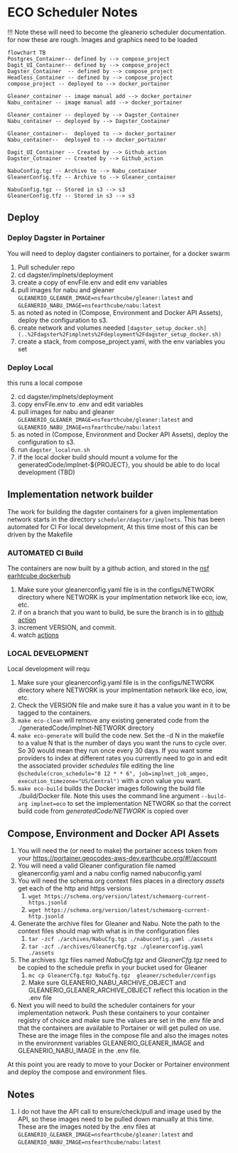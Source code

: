 # ECO Scheduler Notes

!!! Note
    these will need to become the gleanerio scheduler documentation. 
    for now these are rough. Images and graphics need to be loaded

```mermaid
flowchart TB
Postgres_Container-- defined by --> compose_project
Dagit_UI_Container-- defined by --> compose_project
Dagster_Container  -- defined by --> compose_project
Headless_Container -- defined by --> compose_project
compose_project -- deployed to --> docker_portainer

Gleaner_container -- image manual add --> docker_portainer
Nabu_container -- image manual add --> docker_portainer

Gleaner_container -- deployed by --> Dagster_Container
Nabu_container -- deployed by --> Dagster_Container

Gleaner_container--  deployed to --> docker_portainer
Nabu_container--  deployed to --> docker_portainer

Dagit_UI_Container -- Created by --> Github_action
Dagster_Cotnainer -- Created by --> Github_action

NabuConfig.tgz -- Archive to --> Nabu_container
GleanerConfig.tfz -- Archive to --> Gleaner_container

NabuConfig.tgz -- Stored in s3 --> s3
GleanerConfig.tfz -- Stored in s3 --> s3

```

## Deploy

### Deploy Dagster in Portainer
You will need to deploy dagster contiainers to portainer, for a docker swarm

1) Pull scheduler repo
2) cd dagster/implnets/deployment
3) create a copy of envFile.env and edit env variables
6) pull images for nabu and gleaner
   ```GLEANERIO_GLEANER_IMAGE=nsfearthcube/gleaner:latest``` and 
   ```GLEANERIO_NABU_IMAGE=nsfearthcube/nabu:latest```
6) as noted as noted in (Compose, Environment and Docker API Assets), deploy the configuration to s3.
6)  create network and volumes needed `[dagster_setup_docker.sh](..%2Fdagster%2Fimplnets%2Fdeployment%2Fdagster_setup_docker.sh)`
5) create a stack, from compose_project.yaml, with the env variables you set


### Deploy Local

this runs a local compose

2) cd dagster/implnets/deployment
1) copy envFile.env to .env and edit variables
6) pull images for nabu and gleaner
   ```GLEANERIO_GLEANER_IMAGE=nsfearthcube/gleaner:latest``` and 
   ```GLEANERIO_NABU_IMAGE=nsfearthcube/nabu:latest```
6) as noted in (Compose, Environment and Docker API Assets), deploy the configuration to s3.
7) run `dagster_localrun.sh`
8) if the local docker build should mount a volume for the generatedCode/implnet-${PROJECT}, you should be able to do 
local development (TBD)

## Implementation network builder

The work for building the dagster containers for a given implementation network starts in 
the directory ```scheduler/dagster/implnets```.  This has been automated for CI
For local development, At this time most of this can be driven by
the Makefile

### AUTOMATED CI Build
The containers are now built by a github action, and stored in the
[nsf earhtcube dockerhub](https://hub.docker.com/repositories/nsfearthcube)

1) Make sure your gleanerconfig.yaml file is in the configs/NETWORK directory where
   NETWORK is your implmentation network like eco, iow, etc.
2) if on a branch that you want to build, be sure the branch is in to [github action](../.github/workflows/contanerize.yaml)
3) increment VERSION, and commit.
4) watch [actions](https://github.com/earthcube/scheduler/actions)

### LOCAL DEVELOPMENT
Local development will requ
1) Make sure your gleanerconfig.yaml file is in the configs/NETWORK directory where
   NETWORK is your implmentation network like eco, iow, etc.
2) Check the VERSION file and make sure it has a value you want in it to be tagged to the containers.
3) ```make eco-clean```  will remove any existing generated code from the ./generatedCode/implnet-NETWORK directory
4) ```make eco-generate``` will build the code new.  Set the -d N in the makefile to a value N that is the number
   of days you want the runs to cycle over.  So 30 would mean they run once every 30 days.  If you want some providers
   to index at different rates you currently need to go in and edit the associated provider _schedules_ file editing the
   line ```@schedule(cron_schedule="0 12 * * 6", job=implnet_job_amgeo, execution_timezone="US/Central")``` with a 
   cron value you want.
5) ```make eco-build``` builds the Docker images following the build file ./build/Docker file.  Note this uses the 
   command line argument ```--build-arg implnet=eco``` to set the implementation NETWORK so that the correct build code 
   from _generatedCode/NETWORK_ is copied over




## Compose, Environment and Docker API Assets

1) You will need the (or need to make) the portainer access token 
    from your https://portainer.geocodes-aws-dev.earthcube.org/#!/account
2) You will need a valid Gleaner configuration file named gleanerconfig.yaml and a nabu config named nabuconfig.yaml
3) You will need the schema.org context files places in a directory _assets_  get each of the http and https versions
   1) ```wget https://schema.org/version/latest/schemaorg-current-https.jsonld```
   2) ```wget https://schema.org/version/latest/schemaorg-current-http.jsonld```
4) Generate the archive files for Gleaner and Nabu.  Note the path to the context 
   files should map with what is in the configuration files
   1) ```tar -zcf ./archives/NabuCfg.tgz ./nabuconfig.yaml ./assets```
   2) ```tar -zcf ./archives/GleanerCfg.tgz ./gleanerconfig.yaml ./assets```
5) The archives .tgz files named _NabuCfg.tgz_ and _GleanerCfg.tgz_ need to be copied to the schedule prefix
   in your bucket used for Gleaner
   1) ```mc cp GleanerCfg.tgz NabuCfg.tgz  gleaner/scheduler/configs```
   2) Make sure GLEANERIO_NABU_ARCHIVE_OBJECT and GLEANERIO_GLEANER_ARCHIVE_OBJECT reflect this location in the .env file
6) Next you will need to build the scheduler containers for your implementation network. Push these containers
   to your container registry of choice and make sure the values are set in the .env file and that
   the containers are available to Portainer or will get pulled on use.   These are the image files in the 
   compose file and also the images notes in the environment variables GLEANERIO_GLEANER_IMAGE and GLEANERIO_NABU_IMAGE
   in the .env file.


At this point you are ready to move to your Docker or Portainer environment and deploy the 
compose and environment files.  

## Notes

1) I do not have the API call to ensure/check/pull and image used by the API, so these images need to be 
   pulled down manually at this time.  These are the images noted by the .env files at 
   ```GLEANERIO_GLEANER_IMAGE=nsfearthcube/gleaner:latest``` and 
   ```GLEANERIO_NABU_IMAGE=nsfearthcube/nabu:latest```
